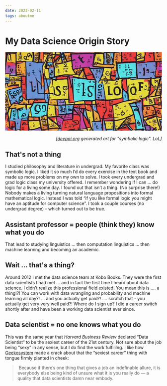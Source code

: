 ```yaml
---
date: 2023-02-11
tags: aboutme
---
```

# My Data Science Origin Story
![Symbolic Logic](../assets/images/symbolic_logic.jpeg "Symbolic")
<div style="font-style: italic; text-align: right"> [<a href="https://deepai.org/">deepai.org</a> generated art for "symbolic logic". LoL] </div>


## That's not a thing
I studied philosophy and literature in undergrad. My favorite class was symbolic logic. I liked it so much I’d do every exercise in the text book and made up more problems on my own to solve. I took every undergrad and grad logic class my university offered. I remember wondering if I can … do logic for a living some day. I found out that isn’t a thing. (No surprise there!) Nobody makes a living turning natural language propositions into formal mathematical logic. Instead I was told “if you like formal logic you might have an aptitude for computer science”. I took a couple courses (no undergrad degree) - which turned out to be true.

## Assistant professor = people (think they) know what you do
That lead to studying linguistics … then computation linguistics … then machine learning and becoming an academic.

## Wait ... that's a thing? 
Around 2012 I met the data science team at Kobo Books. They were the first data scientists I had met … and in fact the first time I heard about data science. I didn’t realize this professional field existed. You mean this is …. a thing!?! You can work with data wrangling and probability and machine learning all day?! … and you actually get paid?! …. scratch that - you actually get very very well paid?! Where do I sign up? I did a career switch shortly after and have been a working data scientist ever since. 

## Data scientist = no one knows what you do
This was the same year that *Harvard Business Review* declared “Data Scientist“ to be the sexiest career of the 21st century.
Not sure about the job being “sexy” in any sense, but I do find the work fulfililng. I like how [Geekosystem](https://www.themarysue.com/data-scientist-sexy/) made a crack about that the “sexiest career” thing with tongue firmly planted in cheek: 
>  Because if there’s one thing that gives a job an indefinable allure, it is everybody else being kind of unsure what it is you really do — a quality that data scientists damn near embody.

